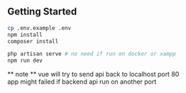 ## Getting Started  

```bash
cp .env.example .env
npm install
composer install

php artisan serve # no need if run on docker or xampp
npm run dev
```

** note ** 
vue will try to send api back to localhost port 80  
app might failed if backend api run on another port
